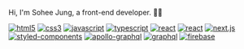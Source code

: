 

Hi, I'm Sohee Jung, a front-end developer. 🧚‍♂️

<a href='https://github.com/shivamkapasia0' target="_blank"><img alt='html5' src='https://img.shields.io/badge/html5-100000?style=for-the-badge&logo=html5&logoColor=E34F26&labelColor=F7F7F7&color=F7F7F7'/></a>
<a href='https://github.com/shivamkapasia0' target="_blank"><img alt='css3' src='https://img.shields.io/badge/css3-100000?style=for-the-badge&logo=css3&logoColor=1572B6&labelColor=F7F7F7&color=F7F7F7'/></a>
<a href='https://github.com/shivamkapasia0' target="_blank"><img alt='javascript' src='https://img.shields.io/badge/javascript-100000?style=for-the-badge&logo=javascript&logoColor=F7DF1E&labelColor=F7F7F7&color=F7F7F7'/></a>
<a href='https://github.com/shivamkapasia0' target="_blank"><img alt='typescript' src='https://img.shields.io/badge/typescript-100000?style=for-the-badge&logo=typescript&logoColor=3178C6&labelColor=F7F7F7&color=F7F7F7'/></a>
<a href='https://github.com/shivamkapasia0' target="_blank"><img alt='react' src='https://img.shields.io/badge/react-100000?style=for-the-badge&logo=react&logoColor=61DAFB&labelColor=F7F7F7&color=F7F7F7'/></a>
<a href='https://github.com/shivamkapasia0' target="_blank"><img alt='react' src='https://img.shields.io/badge/react_native-100000?style=for-the-badge&logo=react&logoColor=61DAFB&labelColor=F7F7F7&color=F7F7F7'/></a>
<a href='https://github.com/shivamkapasia0' target="_blank"><img alt='next.js' src='https://img.shields.io/badge/next.js-100000?style=for-the-badge&logo=next.js&logoColor=000000&labelColor=F7F7F7&color=F7F7F7'/></a>
<a href='https://github.com/shivamkapasia0' target="_blank"><img alt='styled-components' src='https://img.shields.io/badge/styled_components-100000?style=for-the-badge&logo=styled-components&logoColor=DB7093&labelColor=F7F7F7&color=F7F7F7'/></a>
<a href='https://github.com/shivamkapasia0' target="_blank"><img alt='apollo-graphql' src='https://img.shields.io/badge/apollo_graphql-100000?style=for-the-badge&logo=apollo-graphql&logoColor=311C87&labelColor=F7F7F7&color=F7F7F7'/></a>
<a href='https://github.com/shivamkapasia0' target="_blank"><img alt='graphql' src='https://img.shields.io/badge/graphql-100000?style=for-the-badge&logo=graphql&logoColor=E10098&labelColor=F7F7F7&color=F7F7F7'/></a>
<a href='https://github.com/shivamkapasia0' target="_blank"><img alt='firebase' src='https://img.shields.io/badge/firebase-100000?style=for-the-badge&logo=firebase&logoColor=FFCA28&labelColor=F7F7F7&color=F7F7F7'/></a>
